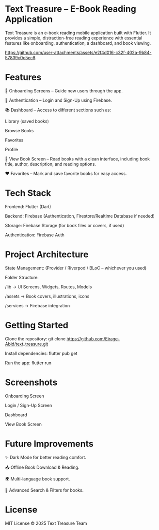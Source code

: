 # Text Treasure – E-Book Reading Application
Text Treasure is an e-book reading mobile application built with Flutter. It provides a simple, distraction-free reading experience with essential features like onboarding, authentication, a dashboard, and book viewing.


https://github.com/user-attachments/assets/e2f4d016-c32f-402a-9b84-57839c0c5ec8




# Features

📖 Onboarding Screens – Guide new users through the app.

🔑 Authentication – Login and Sign-Up using Firebase.

📚 Dashboard – Access to different sections such as:

Library (saved books)

Browse Books

Favorites

Profile

📕 View Book Screen – Read books with a clean interface, including book title, author, description, and reading options.

❤️ Favorites – Mark and save favorite books for easy access.

# Tech Stack

Frontend: Flutter (Dart)

Backend: Firebase (Authentication, Firestore/Realtime Database if needed)

Storage: Firebase Storage (for book files or covers, if used)

Authentication: Firebase Auth

# Project Architecture

State Management: (Provider / Riverpod / BLoC – whichever you used)

Folder Structure:

/lib → UI Screens, Widgets, Routes, Models

/assets → Book covers, illustrations, icons

/services → Firebase integration

# Getting Started

Clone the repository:
git clone https://github.com/Eirage-Abid/text_treasure.git

Install dependencies:
flutter pub get

Run the app:
flutter run

# Screenshots

Onboarding Screen

Login / Sign-Up Screen

Dashboard

View Book Screen

# Future Improvements

✨ Dark Mode for better reading comfort.

📥 Offline Book Download & Reading.

🌍 Multi-language book support.

🔎 Advanced Search & Filters for books.

# License

MIT License © 2025 Text Treasure Team
